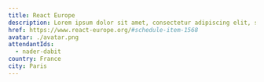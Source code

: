 ```yaml
---
title: React Europe
description: Lorem ipsum dolor sit amet, consectetur adipiscing elit, sed do eiusmod tempor incididunt ut labore et dolore magna aliqua. Ut enim ad minim veniam, quis nostrud exercitation ullamco laboris nisi ut aliquip ex ea commodo consequat.
href: https://www.react-europe.org/#schedule-item-1568
avatar: ./avatar.png
attendantIds:
  - nader-dabit
country: France
city: Paris
---
```

